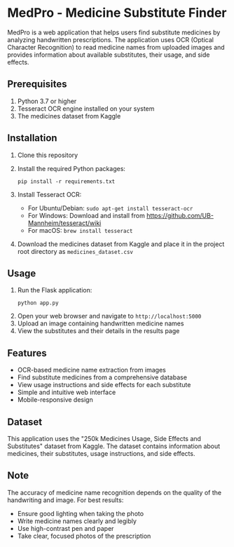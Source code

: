 # MedPro - Medicine Substitute Finder

MedPro is a web application that helps users find substitute medicines by analyzing handwritten prescriptions. The application uses OCR (Optical Character Recognition) to read medicine names from uploaded images and provides information about available substitutes, their usage, and side effects.

## Prerequisites

1. Python 3.7 or higher
2. Tesseract OCR engine installed on your system
3. The medicines dataset from Kaggle

## Installation

1. Clone this repository
2. Install the required Python packages:
   ```
   pip install -r requirements.txt
   ```
3. Install Tesseract OCR:
   - For Ubuntu/Debian: `sudo apt-get install tesseract-ocr`
   - For Windows: Download and install from https://github.com/UB-Mannheim/tesseract/wiki
   - For macOS: `brew install tesseract`

4. Download the medicines dataset from Kaggle and place it in the project root directory as `medicines_dataset.csv`

## Usage

1. Run the Flask application:
   ```
   python app.py
   ```
2. Open your web browser and navigate to `http://localhost:5000`
3. Upload an image containing handwritten medicine names
4. View the substitutes and their details in the results page

## Features

- OCR-based medicine name extraction from images
- Find substitute medicines from a comprehensive database
- View usage instructions and side effects for each substitute
- Simple and intuitive web interface
- Mobile-responsive design

## Dataset

This application uses the "250k Medicines Usage, Side Effects and Substitutes" dataset from Kaggle. The dataset contains information about medicines, their substitutes, usage instructions, and side effects.

## Note

The accuracy of medicine name recognition depends on the quality of the handwriting and image. For best results:
- Ensure good lighting when taking the photo
- Write medicine names clearly and legibly
- Use high-contrast pen and paper
- Take clear, focused photos of the prescription